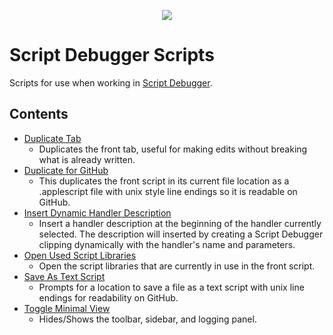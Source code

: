 <p align="center">
<img src="https://latenightsw.com/wordpress/wp-content/uploads/2018/03/cropped-icon_512x512.png">
</p>

# Script Debugger Scripts
Scripts for use when working in [Script Debugger](https://latenightsw.com/).

## Contents
- [Duplicate Tab](./Duplicate%20Tab.applescript)
    - Duplicates the front tab, useful for making edits without breaking what is already written.
- [Duplicate for GitHub](./Duplicate%20for%20GitHub.applescript)
    - This duplicates the front script in its current file location as a .applescript file with unix style line endings so it is readable on GitHub.
- [Insert Dynamic Handler Description](./Insert%20Dynamic%20Handler%20Description.applescript)
    - Insert a handler description at the beginning of the handler currently selected. The description will inserted by creating a Script Debugger clipping dynamically with the handler's name and parameters. 
- [Open Used Script Libraries](./Open%20Used%20Script%20Libraries.applescript)
    - Open the script libraries that are currently in use in the front script.
- [Save As Text Script](./Save%20As%20Text%20Script.applescript)
    - Prompts for a location to save a file as a text script with unix line endings for readability on GitHub.
- [Toggle Minimal View](./Toggle%20Minimal%20View.applescript)
    - Hides/Shows the toolbar, sidebar, and logging panel.
